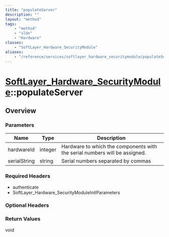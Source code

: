 ```yaml
---
title: "populateServer"
description: ""
layout: "method"
tags:
    - "method"
    - "sldn"
    - "Hardware"
classes:
    - "SoftLayer_Hardware_SecurityModule"
aliases:
    - "/reference/services/softlayer_hardware_securitymodule/populateServer"
---
```

# [SoftLayer_Hardware_SecurityModule](/reference/services/SoftLayer_Hardware_SecurityModule)::populateServer




## Overview 


### Parameters 
|Name | Type | Description |
| --- | --- | --- |
|hardwareId| integer| Hardware to which the components with the serial numbers will be assigned.|
|serialString| string| Serial numbers separated by commas|


### Required Headers
* authenticate
* SoftLayer_Hardware_SecurityModuleInitParameters

### Optional Headers

### Return Values
void


